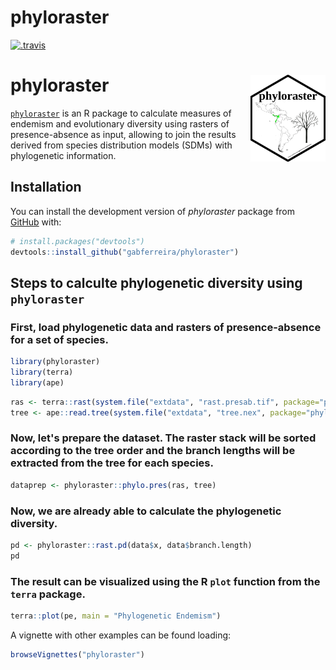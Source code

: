 
# phyloraster

<!-- badges: start -->
  [![.travis](https://github.com/gabferreira/phyloraster/actions/workflows/.travis.yml/badge.svg)](https://github.com/gabferreira/phyloraster/actions/workflows/.travis.yml)
  <!-- badges: end -->

# phyloraster <a href="https://github.com/gabferreira/phyloraster"><img src="man/figures/logo.png" align="right" height="139" alt="phyloraster website" /></a>

[`phyloraster`](https://github.com/gabferreira/phyloraster) is an R package to calculate measures of endemism and evolutionary diversity using rasters of presence-absence as input, allowing to join the results derived from species distribution models (SDMs) with phylogenetic information.

## Installation

You can install the development version of *phyloraster* package from [GitHub](https://github.com/) with:

``` r
# install.packages("devtools")
devtools::install_github("gabferreira/phyloraster")
```

## Steps to calculte phylogenetic diversity using ```phyloraster```

### First, load phylogenetic data and rasters of presence-absence for a set of species.

``` r 
library(phyloraster)
library(terra)
library(ape)
```

``` r
ras <- terra::rast(system.file("extdata", "rast.presab.tif", package="phyloraster"))
tree <- ape::read.tree(system.file("extdata", "tree.nex", package="phyloraster"))
```

### Now, let's prepare the dataset. The raster stack will be sorted according to the tree order and the branch lengths will be extracted from the tree for each species.

``` r
dataprep <- phyloraster::phylo.pres(ras, tree)
```

### Now, we are already able to calculate the phylogenetic diversity.

``` r
pd <- phyloraster::rast.pd(data$x, data$branch.length)
pd
```

### The result can be visualized using the R `plot` function from the `terra` package.

``` r
terra::plot(pe, main = "Phylogenetic Endemism")
```

A vignette with other examples can be found loading:

``` r
browseVignettes("phyloraster")
```

